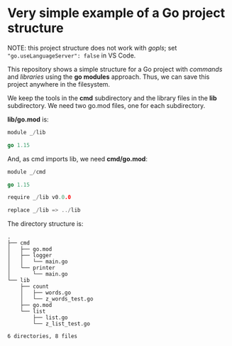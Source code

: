 # Very simple example of a Go project structure

NOTE: this project structure does not work with _gopls_; set `"go.useLanguageServer": false` in VS Code.

This repository shows a simple structure for a Go project with _commands_ and _libraries_ using the **go modules** approach. Thus, we can save this project anywhere in the filesystem.

We keep the tools in the **cmd** subdirectory and the library files in the **lib** subdirectory. We need two go.mod files, one for each subdirectory.

**lib/go.mod** is:

```go
module _/lib

go 1.15
```

And, as cmd imports lib, we need **cmd/go.mod**:

```go
module _/cmd

go 1.15

require _/lib v0.0.0

replace _/lib => ../lib
```

The directory structure is:

```
.
├── cmd
│   ├── go.mod
│   ├── logger
│   │   └── main.go
│   └── printer
│       └── main.go
└── lib
    ├── count
    │   ├── words.go
    │   └── z_words_test.go
    ├── go.mod
    └── list
        ├── list.go
        └── z_list_test.go

6 directories, 8 files
```

